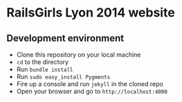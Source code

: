 # RailsGirls Lyon 2014 website

## Development environment

- Clone this repository on your local machine
- `cd` to the directory
- Run `bundle install`
- Run `sudo easy_install Pygments`
- Fire up a console and run `jekyll` in the cloned repo
- Open your browser and go to `http://localhost:4000`
